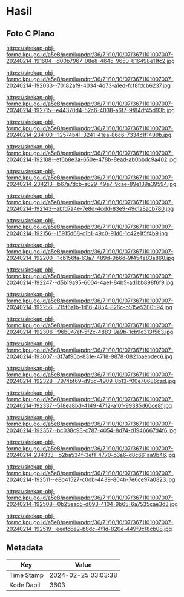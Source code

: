 # Hasil

## Foto C Plano

https://sirekap-obj-formc.kpu.go.id/a5e8/pemilu/pdpr/36/71/10/10/07/3671101007007-20240214-191604--d00b7967-08e8-4645-9650-616498e11fc2.jpg

https://sirekap-obj-formc.kpu.go.id/a5e8/pemilu/pdpr/36/71/10/10/07/3671101007007-20240214-192033--70182af9-4034-4d73-a1ed-fcf8fdcb6237.jpg

https://sirekap-obj-formc.kpu.go.id/a5e8/pemilu/pdpr/36/71/10/10/07/3671101007007-20240214-192715--e44370d4-52c6-4038-a6f7-9f84df45d93b.jpg

https://sirekap-obj-formc.kpu.go.id/a5e8/pemilu/pdpr/36/71/10/10/07/3671101007007-20240214-234100--12574b41-3241-41ea-86c6-7334c1f1499b.jpg

https://sirekap-obj-formc.kpu.go.id/a5e8/pemilu/pdpr/36/71/10/10/07/3671101007007-20240214-192108--ef6b8e3a-650e-478b-8ead-ab0bbdc9a402.jpg

https://sirekap-obj-formc.kpu.go.id/a5e8/pemilu/pdpr/36/71/10/10/07/3671101007007-20240214-234213--b67a7dcb-a629-49e7-9cae-89e139a39594.jpg

https://sirekap-obj-formc.kpu.go.id/a5e8/pemilu/pdpr/36/71/10/10/07/3671101007007-20240214-192143--abfd7a4e-7e8d-4cdd-83e9-49c1a8acb780.jpg

https://sirekap-obj-formc.kpu.go.id/a5e8/pemilu/pdpr/36/71/10/10/07/3671101007007-20240214-192156--15915d68-c1b1-49c0-91d6-1c42e1f5f4b9.jpg

https://sirekap-obj-formc.kpu.go.id/a5e8/pemilu/pdpr/36/71/10/10/07/3671101007007-20240214-192200--1cb156fa-63a7-489d-9b6d-9f454e83a860.jpg

https://sirekap-obj-formc.kpu.go.id/a5e8/pemilu/pdpr/36/71/10/10/07/3671101007007-20240214-192247--d5b19a95-6004-4ae1-84b5-ad1bb898f6f9.jpg

https://sirekap-obj-formc.kpu.go.id/a5e8/pemilu/pdpr/36/71/10/10/07/3671101007007-20240214-192256--715f6a1b-1d16-4854-826c-b515e5200594.jpg

https://sirekap-obj-formc.kpu.go.id/a5e8/pemilu/pdpr/36/71/10/10/07/3671101007007-20240214-192306--96b047ef-5f2c-4883-9a9b-1cb9c313f563.jpg

https://sirekap-obj-formc.kpu.go.id/a5e8/pemilu/pdpr/36/71/10/10/07/3671101007007-20240214-193007--3f7af96b-831e-4718-9878-0821baebdec6.jpg

https://sirekap-obj-formc.kpu.go.id/a5e8/pemilu/pdpr/36/71/10/10/07/3671101007007-20240214-192328--7974bf69-d95d-4909-8b13-f00e70686cad.jpg

https://sirekap-obj-formc.kpu.go.id/a5e8/pemilu/pdpr/36/71/10/10/07/3671101007007-20240214-192337--518ea8bd-4149-4712-a10f-99385d60ce8f.jpg

https://sirekap-obj-formc.kpu.go.id/a5e8/pemilu/pdpr/36/71/10/10/07/3671101007007-20240214-192357--bc038c93-c787-4054-8d74-d1946667d4f6.jpg

https://sirekap-obj-formc.kpu.go.id/a5e8/pemilu/pdpr/36/71/10/10/07/3671101007007-20240214-234333--b2ba534f-3ef1-4770-b3a6-d8c661aa9b46.jpg

https://sirekap-obj-formc.kpu.go.id/a5e8/pemilu/pdpr/36/71/10/10/07/3671101007007-20240214-192511--e8b41527-c0db-4439-804b-7e6ce97a0823.jpg

https://sirekap-obj-formc.kpu.go.id/a5e8/pemilu/pdpr/36/71/10/10/07/3671101007007-20240214-192508--0b25ead5-d093-4104-9b65-6a7535cae3d3.jpg

https://sirekap-obj-formc.kpu.go.id/a5e8/pemilu/pdpr/36/71/10/10/07/3671101007007-20240214-192519--eeefc6e2-b8dc-4f1d-820e-449f9c18cb08.jpg


## Metadata

| Key        | Value               |
| ---------- | ------------------- |
| Time Stamp | 2024-02-25 03:03:38 |
| Kode Dapil | 3603                |



